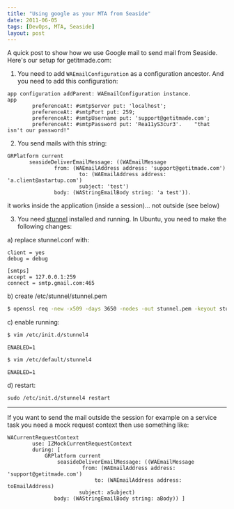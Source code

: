 ```yaml
---
title: "Using google as your MTA from Seaside"
date: 2011-06-05
tags: [DevOps, MTA, Seaside]
layout: post
---
```

A quick post to show how we use Google mail to send mail from Seaside. Here's our setup for getitmade.com:

1) You need to add `WAEmailConfiguration` as a configuration ancestor.
And you need to add this configuration:

```smalltalk
app configuration addParent: WAEmailConfiguration instance.
app
		preferenceAt: #smtpServer put: 'localhost';
		preferenceAt: #smtpPort put: 259;
		preferenceAt: #smtpUsername put: 'support@getitmade.com';
		preferenceAt: #smtpPassword put: 'Rea11yS3cur3'.    "that isn't our password!"
```

2) You send mails with this string:

```smalltalk
GRPlatform current
       seasideDeliverEmailMessage: ((WAEmailMessage
               from: (WAEmailAddress address: 'support@getitmade.com')
                       to: (WAEmailAddress address:  'a.client@astartup.com')
                       subject: 'test')
               body: (WAStringEmailBody string: 'a test')).
```

it works inside the application (inside a session)... not outside (see below)

3) You need [stunnel](https://www.stunnel.org/index.html) installed and running. In Ubuntu, you need to make the following changes:

a) replace stunnel.conf with:

```
client = yes
debug = debug

[smtps]
accept = 127.0.0.1:259
connect = smtp.gmail.com:465
```

b) create  /etc/stunnel/stunnel.pem

```bash
$ openssl req -new -x509 -days 3650 -nodes -out stunnel.pem -keyout stunnel.pem
```

c) enable running:

```bash
$ vim /etc/init.d/stunnel4
```

```
ENABLED=1
```

```bash
$ vim /etc/default/stunnel4
```

```
ENABLED=1
```

d) restart:

```
sudo /etc/init.d/stunnel4 restart
```



---



If you want to send the mail outside the session for example on a service task you need a mock request context then use something like:

```smalltalk
WACurrentRequestContext
		use: IZMockCurrentRequestContext
		during: [
			GRPlatform current
       			seasideDeliverEmailMessage: ((WAEmailMessage
               			from: (WAEmailAddress address: 'support@getitmade.com')
                       		to: (WAEmailAddress address:  toEmailAddress)
                       subject: aSubject)
               body: (WAStringEmailBody string: aBody)) ]
```
